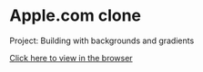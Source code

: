 # Apple.com clone

Project: Building with backgrounds and gradients

[Click here to view in the browser](https://bojana12.github.io/backgrounds-and-gradients/)
